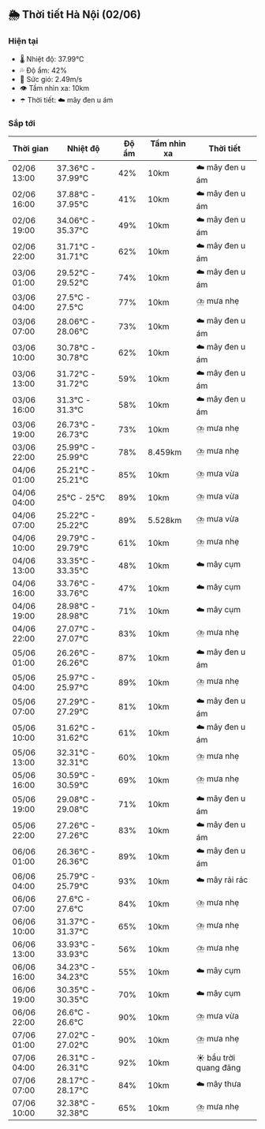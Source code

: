 ## 🌦️ Thời tiết Hà Nội (02/06)

### Hiện tại

- 🌡️ Nhiệt độ: 37.99℃
- 💦 Độ ẩm: 42%
- 💨 Sức gió: 2.49m/s
- 👁️ Tầm nhìn xa: 10km
- ☂️ Thời tiết: ☁️ mây đen u ám

### Sắp tới

| Thời gian | Nhiệt độ | Độ ẩm | Tầm nhìn xa | Thời tiết |
| --- | --- | --- | --- | --- |
| 02/06 13:00 | 37.36℃ - 37.99℃ | 42% | 10km | ☁️ mây đen u ám |
| 02/06 16:00 | 37.88℃ - 37.95℃ | 41% | 10km | ☁️ mây đen u ám |
| 02/06 19:00 | 34.06℃ - 35.37℃ | 49% | 10km | ☁️ mây đen u ám |
| 02/06 22:00 | 31.71℃ - 31.71℃ | 62% | 10km | ☁️ mây đen u ám |
| 03/06 01:00 | 29.52℃ - 29.52℃ | 74% | 10km | ☁️ mây đen u ám |
| 03/06 04:00 | 27.5℃ - 27.5℃ | 77% | 10km | ⛈️ mưa nhẹ |
| 03/06 07:00 | 28.06℃ - 28.06℃ | 73% | 10km | ☁️ mây đen u ám |
| 03/06 10:00 | 30.78℃ - 30.78℃ | 62% | 10km | ☁️ mây đen u ám |
| 03/06 13:00 | 31.72℃ - 31.72℃ | 59% | 10km | ☁️ mây đen u ám |
| 03/06 16:00 | 31.3℃ - 31.3℃ | 58% | 10km | ☁️ mây đen u ám |
| 03/06 19:00 | 26.73℃ - 26.73℃ | 73% | 10km | ⛈️ mưa nhẹ |
| 03/06 22:00 | 25.99℃ - 25.99℃ | 78% | 8.459km | ⛈️ mưa nhẹ |
| 04/06 01:00 | 25.21℃ - 25.21℃ | 85% | 10km | ⛈️ mưa vừa |
| 04/06 04:00 | 25℃ - 25℃ | 89% | 10km | ⛈️ mưa vừa |
| 04/06 07:00 | 25.22℃ - 25.22℃ | 89% | 5.528km | ⛈️ mưa vừa |
| 04/06 10:00 | 29.79℃ - 29.79℃ | 61% | 10km | ⛈️ mưa nhẹ |
| 04/06 13:00 | 33.35℃ - 33.35℃ | 48% | 10km | ☁️ mây cụm |
| 04/06 16:00 | 33.76℃ - 33.76℃ | 47% | 10km | ☁️ mây cụm |
| 04/06 19:00 | 28.98℃ - 28.98℃ | 71% | 10km | ☁️ mây cụm |
| 04/06 22:00 | 27.07℃ - 27.07℃ | 83% | 10km | ⛈️ mưa nhẹ |
| 05/06 01:00 | 26.26℃ - 26.26℃ | 87% | 10km | ☁️ mây đen u ám |
| 05/06 04:00 | 25.97℃ - 25.97℃ | 89% | 10km | ⛈️ mưa nhẹ |
| 05/06 07:00 | 27.29℃ - 27.29℃ | 81% | 10km | ☁️ mây đen u ám |
| 05/06 10:00 | 31.62℃ - 31.62℃ | 61% | 10km | ☁️ mây đen u ám |
| 05/06 13:00 | 32.31℃ - 32.31℃ | 60% | 10km | ⛈️ mưa nhẹ |
| 05/06 16:00 | 30.59℃ - 30.59℃ | 69% | 10km | ⛈️ mưa nhẹ |
| 05/06 19:00 | 29.08℃ - 29.08℃ | 71% | 10km | ☁️ mây đen u ám |
| 05/06 22:00 | 27.26℃ - 27.26℃ | 83% | 10km | ☁️ mây đen u ám |
| 06/06 01:00 | 26.36℃ - 26.36℃ | 89% | 10km | ☁️ mây đen u ám |
| 06/06 04:00 | 25.79℃ - 25.79℃ | 93% | 10km | ☁️ mây rải rác |
| 06/06 07:00 | 27.6℃ - 27.6℃ | 84% | 10km | ⛈️ mưa nhẹ |
| 06/06 10:00 | 31.37℃ - 31.37℃ | 65% | 10km | ⛈️ mưa nhẹ |
| 06/06 13:00 | 33.93℃ - 33.93℃ | 56% | 10km | ⛈️ mưa nhẹ |
| 06/06 16:00 | 34.23℃ - 34.23℃ | 55% | 10km | ☁️ mây cụm |
| 06/06 19:00 | 30.35℃ - 30.35℃ | 70% | 10km | ☁️ mây cụm |
| 06/06 22:00 | 26.6℃ - 26.6℃ | 90% | 10km | ⛈️ mưa vừa |
| 07/06 01:00 | 27.02℃ - 27.02℃ | 90% | 10km | ⛈️ mưa nhẹ |
| 07/06 04:00 | 26.31℃ - 26.31℃ | 92% | 10km | ☀️ bầu trời quang đãng |
| 07/06 07:00 | 28.17℃ - 28.17℃ | 84% | 10km | ☁️ mây thưa |
| 07/06 10:00 | 32.38℃ - 32.38℃ | 65% | 10km | ⛈️ mưa nhẹ |
